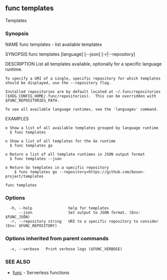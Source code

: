 ## func templates

Templates

### Synopsis


NAME
	func templates - list available templates

SYNOPSIS
	func templates [language] [--json] [-r|--repository]

DESCRIPTION
	List all templates available, optionally for a specific language runtime.

	To specify a URI of a single, specific repository for which templates
	should be displayed, use the --repository flag.

	Installed repositories are by default located at ~/.func/repositories
	($XDG_CONFIG_HOME/.func/repositories).  This can be overridden with
	$FUNC_REPOSITORIES_PATH.

	To see all available language runtimes, see the 'languages' command.


EXAMPLES

	o Show a list of all available templates grouped by language runtime
	  $ func templates

	o Show a list of all templates for the Go runtime
	  $ func templates go

	o Return a list of all template runtimes in JSON output format
	  $ func templates --json

	o Return Go templates in a specific repository
		$ func templates go --repository=https://github.com/boson-project/templates


```
func templates
```

### Options

```
  -h, --help                help for templates
      --json                Set output to JSON format. (Env: $FUNC_JSON)
  -r, --repository string   URI to a specific repository to consider (Env: $FUNC_REPOSITORY)
```

### Options inherited from parent commands

```
  -v, --verbose   Print verbose logs ($FUNC_VERBOSE)
```

### SEE ALSO

* [func](func.md)	 - Serverless functions

